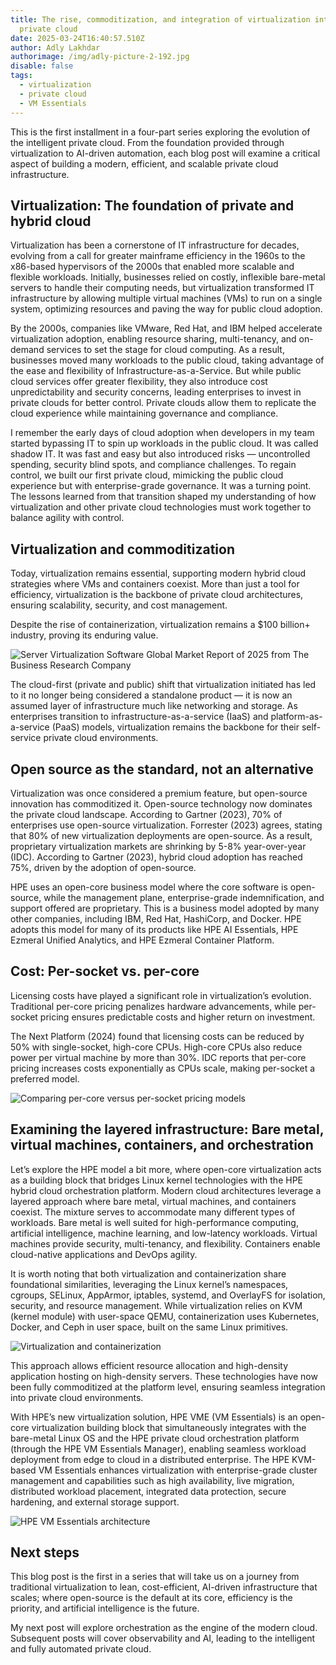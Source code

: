 ```yaml
---
title: The rise, commoditization, and integration of virtualization into the
  private cloud
date: 2025-03-24T16:40:57.510Z
author: Adly Lakhdar
authorimage: /img/adly-picture-2-192.jpg
disable: false
tags:
  - virtualization
  - private cloud
  - VM Essentials
---
```

This is the first installment in a four-part series exploring the evolution of the intelligent private cloud. From the foundation provided through virtualization to AI-driven automation, each blog post will examine a critical aspect of building a modern, efficient, and scalable private cloud infrastructure.

## Virtualization: The foundation of private and hybrid cloud

Virtualization has been a cornerstone of IT infrastructure for decades, evolving from a call for greater mainframe efficiency in the 1960s to the x86-based hypervisors of the 2000s that enabled more scalable and flexible workloads. Initially, businesses relied on costly, inflexible bare-metal servers to handle their computing needs, but virtualization transformed IT infrastructure by allowing multiple virtual machines (VMs) to run on a single system, optimizing resources and paving the way for public cloud adoption.

By the 2000s, companies like VMware, Red Hat, and IBM helped accelerate virtualization adoption, enabling resource sharing, multi-tenancy, and on-demand services to set the stage for cloud computing. As a result, businesses moved many workloads to the public cloud, taking advantage of the ease and flexibility of Infrastructure-as-a-Service. But while public cloud services offer greater flexibility, they also introduce cost unpredictability and security concerns, leading enterprises to invest in private clouds for better control. Private clouds allow them to replicate the cloud experience while maintaining governance and compliance.

I remember the early days of cloud adoption when developers in my team started bypassing IT to spin up workloads in the public cloud. It was called shadow IT. It was fast and easy but also introduced risks — uncontrolled spending, security blind spots, and compliance challenges. To regain control, we built our first private cloud, mimicking the public cloud experience but with enterprise-grade governance. It was a turning point. The lessons learned from that transition shaped my understanding of how virtualization and other private cloud technologies must work together to balance agility with control.

## Virtualization and commoditization

Today, virtualization remains essential, supporting modern hybrid cloud strategies where VMs and containers coexist. More than just a tool for efficiency, virtualization is the backbone of private cloud architectures, ensuring scalability, security, and cost management.

Despite the rise of containerization, virtualization remains a $100 billion+ industry, proving its enduring value.

![Server Virtualization Software Global Market Report of 2025 from The Business Research Company](/img/virtualization-privatecloud-image1.png "Server Virtualization Software Global Market Report of 2025 from The Business Research Company")

The cloud-first (private and public) shift that virtualization initiated has led to it no longer being considered a standalone product — it is now an assumed layer of infrastructure much like networking and storage. As enterprises transition to infrastructure-as-a-service (IaaS) and platform-as-a-service (PaaS) models, virtualization remains the backbone for their self-service private cloud environments.

## Open source as the standard, not an alternative

Virtualization was once considered a premium feature, but open-source innovation has commoditized it. Open-source technology now dominates the private cloud landscape. According to Gartner (2023), 70% of enterprises use open-source virtualization. Forrester (2023) agrees, stating that 80% of new virtualization deployments are open-source. As a result, proprietary virtualization markets are shrinking by 5-8% year-over-year (IDC). According to Gartner (2023), hybrid cloud adoption has reached 75%, driven by the adoption of open-source.

HPE uses an open-core business model where the core software is open-source, while the management plane, enterprise-grade indemnification, and support offered are proprietary. This is a business model adopted by many other companies, including IBM, Red Hat, HashiCorp, and Docker. HPE adopts this model for many of its products like HPE AI Essentials, HPE Ezmeral Unified Analytics, and HPE Ezmeral Container Platform.

## Cost: Per-socket vs. per-core

Licensing costs have played a significant role in virtualization’s evolution. Traditional per-core pricing penalizes hardware advancements, while per-socket pricing ensures predictable costs and higher return on investment.

The Next Platform (2024) found that licensing costs can be reduced by 50% with single-socket, high-core CPUs. High-core CPUs also reduce power per virtual machine by more than 30%. IDC reports that per-core pricing increases costs exponentially as CPUs scale, making per-socket a preferred model.

![Comparing per-core versus per-socket pricing models](/img/virtualization-privatecloud-image2.png "Comparing per-core versus per-socket pricing models")

## Examining the layered infrastructure: Bare metal, virtual machines, containers, and orchestration

Let’s explore the HPE model a bit more, where open-core virtualization acts as a building block that bridges Linux kernel technologies with the HPE hybrid cloud orchestration platform. Modern cloud architectures leverage a layered approach where bare metal, virtual machines, and containers coexist. The mixture serves to accommodate many different types of workloads. Bare metal is well suited for high-performance computing, artificial intelligence, machine learning, and low-latency workloads. Virtual machines provide security, multi-tenancy, and flexibility. Containers enable cloud-native applications and DevOps agility.

It is worth noting that both virtualization and containerization share foundational similarities, leveraging the Linux kernel’s namespaces, cgroups, SELinux, AppArmor, iptables, systemd, and OverlayFS for isolation, security, and resource management. While virtualization relies on KVM (kernel module) with user-space QEMU, containerization uses Kubernetes, Docker, and Ceph in user space, built on the same Linux primitives.

![Virtualization and containerization](/img/hand-drawn-k8s-larger-2.png "Virtualization and containerization")

This approach allows efficient resource allocation and high-density application hosting on high-density servers. These technologies have now been fully commoditized at the platform level, ensuring seamless integration into private cloud environments.

With HPE’s new virtualization solution, HPE VME (VM Essentials) is an open-core virtualization building block that simultaneously integrates with the bare-metal Linux OS and the HPE private cloud orchestration platform (through the HPE VM Essentials Manager), enabling seamless workload deployment from edge to cloud in a distributed enterprise. The HPE KVM-based VM Essentials enhances virtualization with enterprise-grade cluster management and capabilities such as high availability, live migration, distributed workload placement, integrated data protection, secure hardening, and external storage support.

![HPE VM Essentials architecture](/img/virtualization-privatecloud-image4.png "HPE VM Essentials architecture")

## Next steps

This blog post is the first in a series that will take us on a journey from traditional virtualization to lean, cost-efficient, AI-driven infrastructure that scales; where open-source is the default at its core, efficiency is the priority, and artificial intelligence is the future.

My next post will explore orchestration as the engine of the modern cloud. Subsequent posts will cover observability and AI, leading to the intelligent and fully automated private cloud.